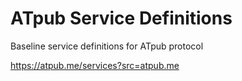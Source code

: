 # ATpub Service Definitions

Baseline service definitions for ATpub protocol

https://atpub.me/services?src=atpub.me